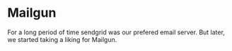 # Mailgun
For a long period of time sendgrid was our prefered email server. But later, we started taking a liking for Mailgun. 